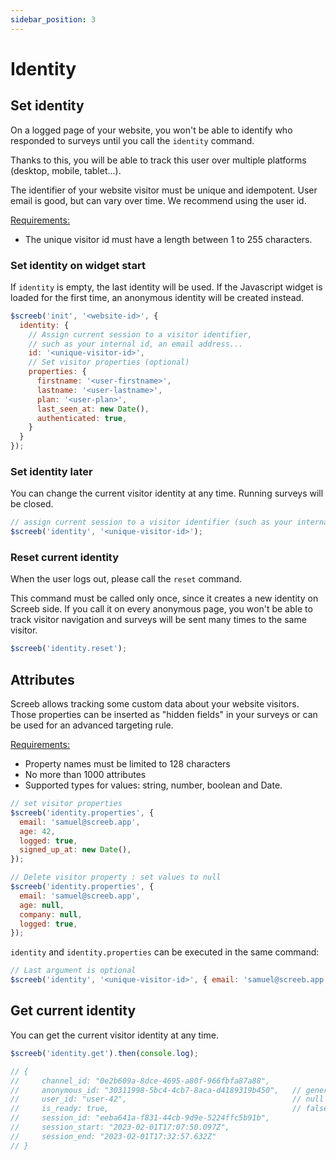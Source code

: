```yaml
---
sidebar_position: 3
---
```


# Identity


## Set identity

On a logged page of your website, you won't be able to identify who responded to surveys until you call the `identity` command.

Thanks to this, you will be able to track this user over multiple platforms (desktop, mobile, tablet...).

The identifier of your website visitor must be unique and idempotent. User email is good, but can vary over time. We recommend using the user id.

<u>Requirements:</u>

* The unique visitor id must have a length between 1 to 255 characters.

### Set identity on widget start

If `identity` is empty, the last identity will be used. If the Javascript widget is loaded for the first time, an anonymous identity will be created instead.

```js
$screeb('init', '<website-id>', {
  identity: {
    // Assign current session to a visitor identifier,
    // such as your internal id, an email address...
    id: '<unique-visitor-id>',
    // Set visitor properties (optional)
    properties: {
      firstname: '<user-firstname>',
      lastname: '<user-lastname>',
      plan: '<user-plan>',
      last_seen_at: new Date(),
      authenticated: true,
    }
  }
});
```

### Set identity later

You can change the current visitor identity at any time. Running surveys will be closed.

```js
// assign current session to a visitor identifier (such as your internal user id, an email address...)
$screeb('identity', '<unique-visitor-id>');
```

### Reset current identity

When the user logs out, please call the `reset` command.

This command must be called only once, since it creates a new identity on Screeb side. If you call it on every anonymous page, you won't be able to track visitor navigation and surveys will be sent many times to the same visitor.

```js
$screeb('identity.reset');
```

## Attributes

Screeb allows tracking some custom data about your website visitors. Those properties can be inserted as "hidden fields" in your surveys or can be used for an advanced targeting rule.

<u>Requirements:</u>

* Property names must be limited to 128 characters
* No more than 1000 attributes
* Supported types for values: string, number, boolean and Date.

```js
// set visitor properties
$screeb('identity.properties', {
  email: 'samuel@screeb.app',
  age: 42,
  logged: true,
  signed_up_at: new Date(),
});

// Delete visitor property : set values to null
$screeb('identity.properties', {
  email: 'samuel@screeb.app',
  age: null,
  company: null,
  logged: true,
});

```

`identity` and `identity.properties` can be executed in the same command:

```js
// Last argument is optional
$screeb('identity', '<unique-visitor-id>', { email: 'samuel@screeb.app', plan: 'growth-monthly' });
```

## Get current identity

You can get the current visitor identity at any time.

```js
$screeb('identity.get').then(console.log);

// {
//     channel_id: "0e2b609a-8dce-4695-a80f-966fbfa87a88",
//     anonymous_id: "30311998-5bc4-4cb7-8aca-d4189319b450",   // generated by Screeb
//     user_id: "user-42",                                     // null if visitor has not been identified
//     is_ready: true,                                         // false if screeb respondent is not initialised yet
//     session_id: "eeba641a-f831-44cb-9d9e-5224ffc5b91b",
//     session_start: "2023-02-01T17:07:50.097Z",
//     session_end: "2023-02-01T17:32:57.632Z"
// }
```
